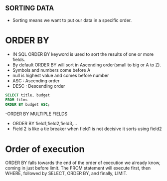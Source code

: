 ## SORTING DATA

- Sorting means we want to put our data in a specific order.

# ORDER BY

- IN SQL ORDER BY keyword is used to sort the results of one or more fields.
- By default ORDER BY will sort in Ascending order(small to big or A to Z).
- Symbols and numbers come before A
- null is highest value and comes before number
- ASC : Ascending order
- DESC : Descending order

```sql
SELECT title, budget
FROM films
ORDER BY budget ASC;
```

-ORDER BY MULTIPLE FIELDS

- ORDER BY field1,field2,field3,...
- Field 2 is like a tie breaker when field1 is not decisive it sorts using field2

# Order of execution

ORDER BY falls towards the end of the order of execution we already know, coming in just before limit. The FROM statement will execute first, then WHERE, followed by SELECT, ORDER BY, and finally, LIMIT.
